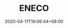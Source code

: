 ---
title: "ENECO"
date: 2020-04-11T19:06:44+08:00
partner_type: Others
project_specific_cofinancing:
trust_funds_contribution: "$15 million"
partner_logo:
draft: false
---
